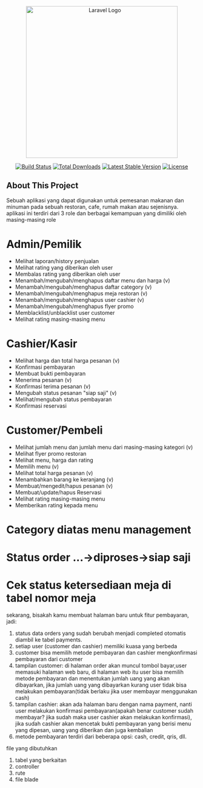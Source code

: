 <p align="center"><a href="https://laravel.com" target="_blank"><img src="https://raw.githubusercontent.com/laravel/art/master/logo-lockup/5%20SVG/2%20CMYK/1%20Full%20Color/laravel-logolockup-cmyk-red.svg" width="400" alt="Laravel Logo"></a></p>

<p align="center">
<a href="https://github.com/laravel/framework/actions"><img src="https://github.com/laravel/framework/workflows/tests/badge.svg" alt="Build Status"></a>
<a href="https://packagist.org/packages/laravel/framework"><img src="https://img.shields.io/packagist/dt/laravel/framework" alt="Total Downloads"></a>
<a href="https://packagist.org/packages/laravel/framework"><img src="https://img.shields.io/packagist/v/laravel/framework" alt="Latest Stable Version"></a>
<a href="https://packagist.org/packages/laravel/framework"><img src="https://img.shields.io/packagist/l/laravel/framework" alt="License"></a>
</p>

## About This Project
Sebuah aplikasi yang dapat digunakan untuk pemesanan makanan dan minuman pada sebuah restoran, cafe, rumah makan atau sejenisnya. aplikasi ini terdiri dari 3 role dan berbagai kemampuan yang dimiliki oleh masing-masing role

# Admin/Pemilik
- Melihat laporan/history penjualan
- Melihat rating yang diberikan oleh user
- Membalas rating yang diberikan oleh user
- Menambah/mengubah/menghapus daftar menu dan harga (v)
- Menambah/mengubah/menghapus daftar category (v)
- Menambah/mengubah/menghapus meja restoran (v)
- Menambah/mengubah/menghapus user cashier (v)
- Menambah/mengubah/menghapus flyer promo
- Memblacklist/unblacklist user customer
- Melihat rating masing-masing menu

# Cashier/Kasir
- Melihat harga dan total harga pesanan (v)
- Konfirmasi pembayaran
- Membuat bukti pembayaran
- Menerima pesanan (v)
- Konfirmasi terima pesanan (v)
- Mengubah status pesanan "siap saji" (v)
- Melihat/mengubah status pembayaran
- Konfirmasi reservasi

# Customer/Pembeli
- Melihat jumlah menu dan jumlah menu dari masing-masing kategori (v)
- Melihat flyer promo restoran
- Melihat menu, harga dan rating
- Memilih menu (v)
- Melihat total harga pesanan (v)
- Menambahkan barang ke keranjang (v)
- Membuat/mengedit/hapus pesanan (v)
- Membuat/update/hapus Reservasi
- Melihat rating masing-masing menu
- Memberikan rating kepada menu

# Category diatas menu management
# Status order ...->diproses->siap saji
# Cek status ketersediaan meja di tabel nomor meja

sekarang, bisakah kamu membuat halaman baru untuk fitur pembayaran, jadi:
1. status data orders yang sudah berubah menjadi completed otomatis diambil ke tabel payments.
2. setiap user (customer dan cashier) memiliki kuasa yang berbeda
3. customer bisa memilih metode pembayaran dan cashier mengkonfirmasi pembayaran dari customer
4. tampilan customer: di halaman order akan muncul tombol bayar,user memasuki halaman web baru, di halaman web itu user bisa memilih metode pembayaran dan menentukan jumlah uang yang akan dibayarkan, jika jumlah uang yang dibayarkan kurang user tidak bisa melakukan pembayaran(tidak berlaku jika user membayar menggunakan cash)
5. tampilan cashier: akan ada halaman baru dengan nama payment, nanti user melakukan konfirmasi pembayaran(apakah benar customer sudah membayar? jika sudah maka user cashier akan melakukan konfirmasi), jika sudah cashier akan mencetak bukti pembayaran yang berisi menu yang dipesan, uang yang diberikan dan juga kembalian
6. metode pembayaran terdiri dari beberapa opsi: cash, credit, qris, dll.

file yang dibutuhkan
1. tabel yang berkaitan
2. controller 
3. rute
4. file blade
